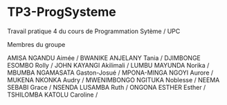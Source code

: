 # TP3-ProgSysteme
Travail pratique 4 du cours de Programmation Sytème / UPC 

Membres du groupe 

AMISA NGANDU Aimée / 
BWANIKE ANJELANY Tania / 
DJIMBONGE ESOMBO Rolly / 
JOHN KAYANGI Akilimali / 
LUMBU MAYUNDA Norika / 
MBUMBA NGAMASATA Gaston-Josué / 
MPONA-MINGA NGOYI Aurore / 
MUKENA NKONKA Audry / 
MWENIMBONGO NGITUKA Noblesse / 
NEEMA SEBABI Grace / 
NSENDA LUSAMBA Ruth / 
ONGONA ESTHER Esther / 
TSHILOMBA KATOLU Caroline / 
